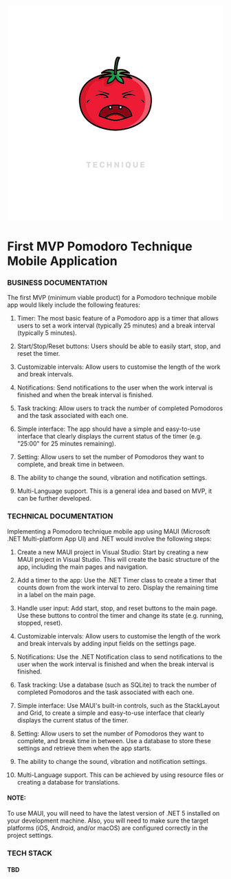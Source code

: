 <p align="center">
<img alt="Cute pomodoro logo. Enjoy!" src="Pomodoro/Resources/Images/pomodoro_bot.png">
</p>

# First MVP Pomodoro Technique Mobile Application
### BUSINESS DOCUMENTATION
The first MVP (minimum viable product) for a Pomodoro technique mobile app would likely include the following features:

1. Timer: The most basic feature of a Pomodoro app is a timer that allows users to set a work interval (typically 25 minutes) and a break interval (typically 5 minutes).

2. Start/Stop/Reset buttons: Users should be able to easily start, stop, and reset the timer.

3. Customizable intervals: Allow users to customise the length of the work and break intervals.

4. Notifications: Send notifications to the user when the work interval is finished and when the break interval is finished.

5. Task tracking: Allow users to track the number of completed Pomodoros and the task associated with each one.

6. Simple interface: The app should have a simple and easy-to-use interface that clearly displays the current status of the timer (e.g. "25:00" for 25 minutes remaining).

7. Setting: Allow users to set the number of Pomodoros they want to complete, and break time in between.

8. The ability to change the sound, vibration and notification settings.

9. Multi-Language support. This is a general idea and based on MVP, it can be further developed.

### TECHNICAL DOCUMENTATION
Implementing a Pomodoro technique mobile app using MAUI (Microsoft .NET Multi-platform App UI) and .NET would involve the following steps:

1. Create a new MAUI project in Visual Studio: Start by creating a new MAUI project in Visual Studio. This will create the basic structure of the app, including the main pages and navigation.

2. Add a timer to the app: Use the .NET Timer class to create a timer that counts down from the work interval to zero. Display the remaining time in a label on the main page.

3. Handle user input: Add start, stop, and reset buttons to the main page. Use these buttons to control the timer and change its state (e.g. running, stopped, reset).

4. Customizable intervals: Allow users to customise the length of the work and break intervals by adding input fields on the settings page.

5. Notifications: Use the .NET Notification class to send notifications to the user when the work interval is finished and when the break interval is finished.

6. Task tracking: Use a database (such as SQLite) to track the number of completed Pomodoros and the task associated with each one.

7. Simple interface: Use MAUI's built-in controls, such as the StackLayout and Grid, to create a simple and easy-to-use interface that clearly displays the current status of the timer.

8. Setting: Allow users to set the number of Pomodoros they want to complete, and break time in between. Use a database to store these settings and retrieve them when the app starts.

9. The ability to change the sound, vibration and notification settings.

10. Multi-Language support. This can be achieved by using resource files or creating a database for translations.

#### NOTE:
To use MAUI, you will need to have the latest version of .NET 5 installed on your development machine. Also, you will need to make sure the target platforms (iOS, Android, and/or macOS) are configured correctly in the project settings.

### TECH STACK
#### TBD
